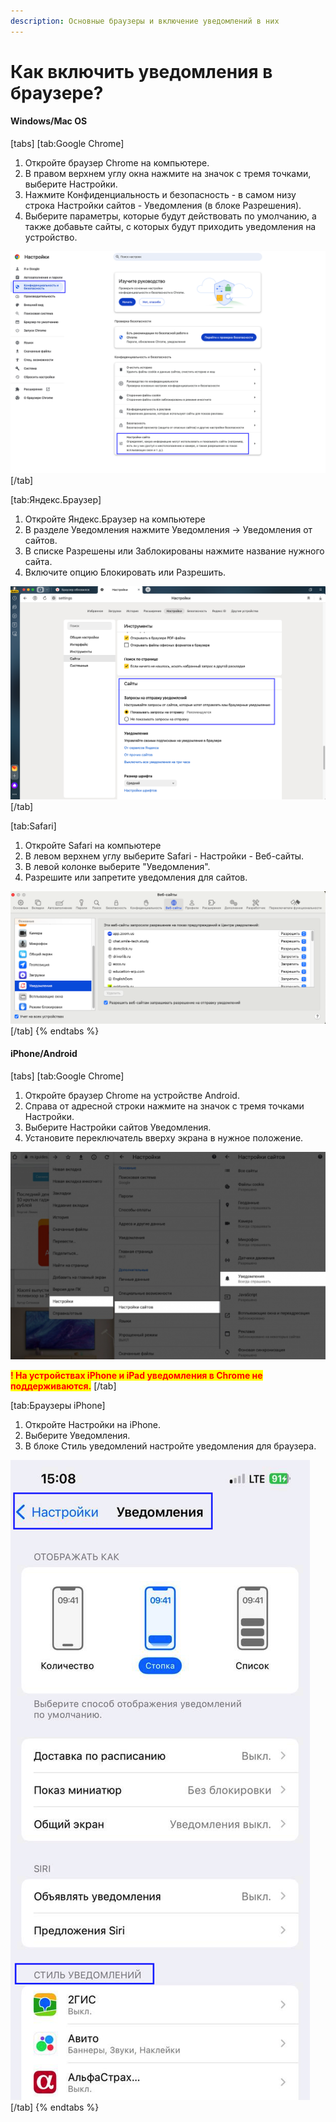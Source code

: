 ```yaml
---
description: Основные браузеры и включение уведомлений в них
---
```


# Как включить уведомления в браузере?

#### Windows/Mac OS

[tabs]
[tab:Google Chrome]
1. Откройте браузер Chrome на компьютере.
2. В правом верхнем углу окна нажмите на значок с тремя точками, выберите Настройки.
3. Нажмите Конфиденциальность и безопасность -  в самом низу строка Настройки сайтов - Уведомления (в блоке Разрешения).
4. Выберите параметры, которые будут действовать по умолчанию, а также добавьте сайты, с которых будут приходить уведомления на устройство.

![](<../.gitbook/assets/image (24).png>)
[/tab]

[tab:Яндекс.Браузер]
1. Откройте Яндекс.Браузер на компьютере
2. В разделе Уведомления нажмите Уведомления → Уведомления от сайтов.
3. В списке Разрешены или Заблокированы нажмите название нужного сайта.
4. Включите опцию Блокировать или Разрешить.

![](<../.gitbook/assets/image (22).png>)
[/tab]

[tab:Safari]
1. Откройте Safari на компьютере
2. В левом верхнем углу выберите Safari - Настройки - Веб-сайты.
3. В левой колонке выберите "Уведомления".
4. Разрешите или запретите уведомления для сайтов.

![](<../.gitbook/assets/image (23).png>)
[/tab]
{% endtabs %}

#### iPhone/Android

[tabs]
[tab:Google Chrome]
1. Откройте браузер Chrome на устройстве Android.
2. Справа от адресной строки нажмите на значок с тремя точками Настройки.
3. Выберите Настройки сайтов Уведомления.
4. Установите переключатель вверху экрана в нужное положение.

![](<../.gitbook/assets/image (8).png>)

<mark style="color:red;">**! На устройствах iPhone и iPad уведомления в Chrome не поддерживаются.**</mark>
[/tab]

[tab:Браузеры iPhone]
1. Откройте Настройки на iPhone.
2. Выберите Уведомления.
3. В блоке Стиль уведомлений настройте уведомления для браузера.

![](<../.gitbook/assets/image (25).png>)
[/tab]
{% endtabs %}
